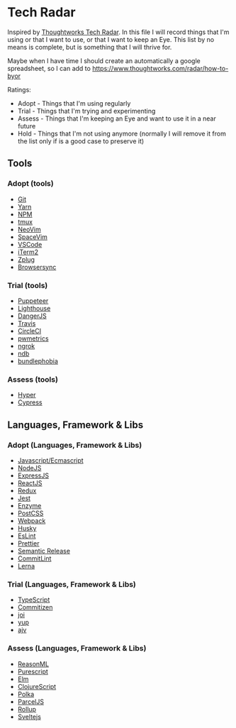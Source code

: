 # Tech Radar

Inspired by [Thoughtworks Tech Radar](https://www.thoughtworks.com/radar/).
In this file I will record things that I'm using or that I want to use, or that I want to keep an Eye.
This list by no means is complete, but is something that I will thrive for.

Maybe when I have time I should create an automatically a google spreadsheet, so I can add to https://www.thoughtworks.com/radar/how-to-byor

Ratings:
- Adopt - Things that I'm using regularly
- Trial - Things that I'm trying and experimenting
- Assess - Things that I'm keeping an Eye and want to use it in a near future
- Hold - Things that I'm not using anymore (normally I will remove it from the list only if is a good case to preserve it)

## Tools

### Adopt (tools)
- [Git](https://git-scm.com)
- [Yarn](https://github.com/yarnpkg/yarn)
- [NPM](https://github.com/npm/npm)
- [tmux](https://github.com/tmux/tmux)
- [NeoVim](https://github.com/neovim/neovim)
- [SpaceVim](https://github.com/SpaceVim/SpaceVim)
- [VSCode](https://github.com/Microsoft/vscode)
- [iTerm2](https://github.com/gnachman/iTerm2)
- [Zplug](https://github.com/zplug/zplug)
- [Browsersync](https://www.browsersync.io/)

### Trial (tools)
- [Puppeteer](https://github.com/GoogleChrome/puppeteer)
- [Lighthouse](https://github.com/GoogleChrome/lighthouse)
- [DangerJS](https://github.com/danger/danger-js)
- [Travis](https://travis-ci.org)
- [CircleCI](https://circleci.com/)
- [pwmetrics](https://github.com/paulirish/pwmetrics/)
- [ngrok](https://ngrok.com/)
- [ndb](https://github.com/GoogleChromeLabs/ndb)
- [bundlephobia](https://github.com/pastelsky/bundlephobia)

### Assess (tools)
- [Hyper](https://github.com/zeit/hyper)
- [Cypress](https://github.com/cypress-io/cypress)

## Languages, Framework & Libs

### Adopt (Languages, Framework & Libs)
- [Javascript/Ecmascript](http://www.ecma-international.org/)
- [NodeJS](https://github.com/nodejs/node)
- [ExpressJS](https://github.com/expressjs/express)
- [ReactJS](https://github.com/facebook/react)
- [Redux](https://github.com/reactjs/redux)
- [Jest](https://github.com/facebook/jest)
- [Enzyme](https://github.com/airbnb/enzyme)
- [PostCSS](https://github.com/postcss/postcss)
- [Webpack](https://github.com/webpack/webpack)
- [Husky](https://github.com/typicode/husky)
- [EsLint](https://github.com/eslint/eslint)
- [Prettier](https://github.com/prettier/prettier)
- [Semantic Release](https://github.com/semantic-release/semantic-release)
- [CommitLint](https://github.com/marionebl/commitlint)
- [Lerna](https://github.com/lerna/lerna)

### Trial (Languages, Framework & Libs)
- [TypeScript](https://github.com/Microsoft/TypeScript)
- [Commitizen](https://github.com/commitizen/cz-cli)
- [joi](https://github.com/hapijs/joi) 
- [yup](https://github.com/jquense/yup)
- [ajv](https://github.com/epoberezkin/ajv)

### Assess (Languages, Framework & Libs)
- [ReasonML](https://github.com/facebook/reason)
- [Purescript](https://github.com/purescript/purescript)
- [Elm](https://github.com/elm-lang/elm-platform)
- [ClojureScript](https://github.com/clojure/clojurescript)
- [Polka](https://github.com/lukeed/polka)
- [ParcelJS](https://github.com/parcel-bundler/parcel)
- [Rollup](https://github.com/rollup/rollup)
- [Sveltejs](https://github.com/sveltejs/svelte)
